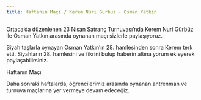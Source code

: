 ```yaml
---
title: Haftanın Maçı / Kerem Nuri Gürbüz - Osman Yatkın
---
```


Ortaca’da düzenlenen 23 Nisan Satranç Turnuvası’nda Kerem Nuri Gürbüz ile Osman Yatkın arasında oynanan maçı sizlerle paylaşıyoruz.

Siyah taşlarla oynayan Osman Yatkın’ın 28. hamlesinden sonra Kerem terk etti. Siyahların 28. hamlesini ve fikrini bulup haberin altına yorum ekleyerek paylaşabilirsiniz.

Haftanın Maçı

Daha sonraki haftalarda, öğrencilerimiz arasında oynanan antrenman ve turnuva maçlarına yer vermeye devam edeceğiz.
